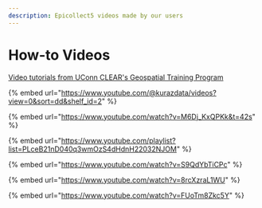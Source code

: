 ```yaml
---
description: Epicollect5 videos made by our users
---
```


# How-to Videos

[Video tutorials from UConn CLEAR's Geospatial Training Program](https://kaltura.uconn.edu/channel/Geospatial+Training+Program/167917321)

{% embed url="https://www.youtube.com/@kurazdata/videos?view=0&sort=dd&shelf_id=2" %}

{% embed url="https://www.youtube.com/watch?v=M6Dj_KxQPKk&t=42s" %}

{% embed url="https://www.youtube.com/playlist?list=PLceB21nD040q3wmOzS4dHdnH22032NJOM" %}

{% embed url="https://www.youtube.com/watch?v=S9QdYbTiCPc" %}

{% embed url="https://www.youtube.com/watch?v=8rcXzraL1WU" %}

{% embed url="https://www.youtube.com/watch?v=FUoTm8Zkc5Y" %}
